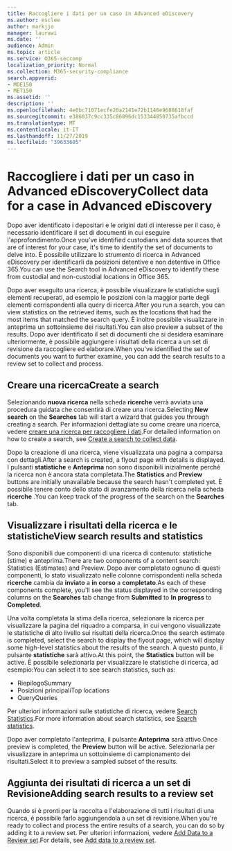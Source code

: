 ```yaml
---
title: Raccogliere i dati per un caso in Advanced eDiscovery
ms.author: esclee
author: markjjo
manager: laurawi
ms.date: ''
audience: Admin
ms.topic: article
ms.service: O365-seccomp
localization_priority: Normal
ms.collection: M365-security-compliance
search.appverid:
- MOE150
- MET150
ms.assetid: ''
description: ''
ms.openlocfilehash: 4e0bc71071ecfe20a2141e72b1146e9688618faf
ms.sourcegitcommit: e386037c9cc335c86896dc153344850735afbccd
ms.translationtype: MT
ms.contentlocale: it-IT
ms.lasthandoff: 11/27/2019
ms.locfileid: "39633605"
---
```

# <a name="collect-data-for-a-case-in-advanced-ediscovery"></a><span data-ttu-id="c360e-102">Raccogliere i dati per un caso in Advanced eDiscovery</span><span class="sxs-lookup"><span data-stu-id="c360e-102">Collect data for a case in Advanced eDiscovery</span></span>

<span data-ttu-id="c360e-103">Dopo aver identificato i depositari e le origini dati di interesse per il caso, è necessario identificare il set di documenti in cui eseguire l'approfondimento.</span><span class="sxs-lookup"><span data-stu-id="c360e-103">Once you've identified custodians and data sources that are of interest for your case, it's time to identify the set of documents to delve into.</span></span> <span data-ttu-id="c360e-104">È possibile utilizzare lo strumento di ricerca in Advanced eDiscovery per identificarli da posizioni detentive e non detentive in Office 365.</span><span class="sxs-lookup"><span data-stu-id="c360e-104">You can use the Search tool in Advanced eDiscovery to identify these from custodial and non-custodial locations in Office 365.</span></span>

<span data-ttu-id="c360e-105">Dopo aver eseguito una ricerca, è possibile visualizzare le statistiche sugli elementi recuperati, ad esempio le posizioni con la maggior parte degli elementi corrispondenti alla query di ricerca.</span><span class="sxs-lookup"><span data-stu-id="c360e-105">After you run a search, you can view statistics on the retrieved items, such as the locations that had the most items that matched the search query.</span></span> <span data-ttu-id="c360e-106">È inoltre possibile visualizzare in anteprima un sottoinsieme dei risultati.</span><span class="sxs-lookup"><span data-stu-id="c360e-106">You can also preview a subset of the results.</span></span> <span data-ttu-id="c360e-107">Dopo aver identificato il set di documenti che si desidera esaminare ulteriormente, è possibile aggiungere i risultati della ricerca a un set di revisione da raccogliere ed elaborare.</span><span class="sxs-lookup"><span data-stu-id="c360e-107">When you've identified the set of documents you want to further examine, you can add the search results to a review set to collect and process.</span></span>

## <a name="create-a-search"></a><span data-ttu-id="c360e-108">Creare una ricerca</span><span class="sxs-lookup"><span data-stu-id="c360e-108">Create a search</span></span>

<span data-ttu-id="c360e-109">Selezionando **nuova ricerca** nella scheda **ricerche** verrà avviata una procedura guidata che consentirà di creare una ricerca.</span><span class="sxs-lookup"><span data-stu-id="c360e-109">Selecting **New search** on the **Searches** tab will start a wizard that guides you through creating a search.</span></span> <span data-ttu-id="c360e-110">Per informazioni dettagliate su come creare una ricerca, vedere [creare una ricerca per raccogliere i dati](create-search-to-collect-data.md).</span><span class="sxs-lookup"><span data-stu-id="c360e-110">For detailed information on how to create a search, see [Create a search to collect data](create-search-to-collect-data.md).</span></span>

<span data-ttu-id="c360e-111">Dopo la creazione di una ricerca, viene visualizzata una pagina a comparsa con dettagli.</span><span class="sxs-lookup"><span data-stu-id="c360e-111">After a search is created, a flyout page with details is displayed.</span></span> <span data-ttu-id="c360e-112">I pulsanti **statistiche** e **Anteprima** non sono disponibili inizialmente perché la ricerca non è ancora stata completata.</span><span class="sxs-lookup"><span data-stu-id="c360e-112">The **Statistics** and **Preview** buttons are initially unavailable because the search hasn't completed yet.</span></span> <span data-ttu-id="c360e-113">È possibile tenere conto dello stato di avanzamento della ricerca nella scheda **ricerche** .</span><span class="sxs-lookup"><span data-stu-id="c360e-113">You can keep track of the progress of the search on the **Searches** tab.</span></span>

## <a name="view-search-results-and-statistics"></a><span data-ttu-id="c360e-114">Visualizzare i risultati della ricerca e le statistiche</span><span class="sxs-lookup"><span data-stu-id="c360e-114">View search results and statistics</span></span>

<span data-ttu-id="c360e-115">Sono disponibili due componenti di una ricerca di contenuto: statistiche (stime) e anteprima.</span><span class="sxs-lookup"><span data-stu-id="c360e-115">There are two components of a content search: Statistics (Estimates) and Preview.</span></span> <span data-ttu-id="c360e-116">Dopo aver completato ognuno di questi componenti, lo stato visualizzato nelle colonne corrispondenti nella scheda **ricerche** cambia da **inviato** a **in corso** a **completato**.</span><span class="sxs-lookup"><span data-stu-id="c360e-116">As each of these components complete, you'll see the status displayed in the corresponding columns on the **Searches** tab change from **Submitted** to **In progress** to **Completed**.</span></span>

<span data-ttu-id="c360e-117">Una volta completata la stima della ricerca, selezionare la ricerca per visualizzare la pagina del riquadro a comparsa, in cui vengono visualizzate le statistiche di alto livello sui risultati della ricerca.</span><span class="sxs-lookup"><span data-stu-id="c360e-117">Once the search estimate is completed, select the search to display the flyout page, which will display some high-level statistics about the results of the search.</span></span> <span data-ttu-id="c360e-118">A questo punto, il pulsante **statistiche** sarà attivo.</span><span class="sxs-lookup"><span data-stu-id="c360e-118">At this point, the **Statistics** button will be active.</span></span> <span data-ttu-id="c360e-119">È possibile selezionarla per visualizzare le statistiche di ricerca, ad esempio:</span><span class="sxs-lookup"><span data-stu-id="c360e-119">You can select it to see search statistics, such as:</span></span>

- <span data-ttu-id="c360e-120">Riepilogo</span><span class="sxs-lookup"><span data-stu-id="c360e-120">Summary</span></span>
- <span data-ttu-id="c360e-121">Posizioni principali</span><span class="sxs-lookup"><span data-stu-id="c360e-121">Top locations</span></span>
- <span data-ttu-id="c360e-122">Query</span><span class="sxs-lookup"><span data-stu-id="c360e-122">Queries</span></span>

<span data-ttu-id="c360e-123">Per ulteriori informazioni sulle statistiche di ricerca, vedere [Search Statistics](search-statistics.md).</span><span class="sxs-lookup"><span data-stu-id="c360e-123">For more information about search statistics, see [Search statistics](search-statistics.md).</span></span>

<span data-ttu-id="c360e-124">Dopo aver completato l'anteprima, il pulsante **Anteprima** sarà attivo.</span><span class="sxs-lookup"><span data-stu-id="c360e-124">Once preview is completed, the **Preview** button will be active.</span></span> <span data-ttu-id="c360e-125">Selezionarla per visualizzare in anteprima un sottoinsieme di campionamento dei risultati.</span><span class="sxs-lookup"><span data-stu-id="c360e-125">Select it to preview a sampled subset of the results.</span></span>

## <a name="adding-search-results-to-a-review-set"></a><span data-ttu-id="c360e-126">Aggiunta dei risultati di ricerca a un set di Revisione</span><span class="sxs-lookup"><span data-stu-id="c360e-126">Adding search results to a review set</span></span>

<span data-ttu-id="c360e-127">Quando si è pronti per la raccolta e l'elaborazione di tutti i risultati di una ricerca, è possibile farlo aggiungendola a un set di revisione.</span><span class="sxs-lookup"><span data-stu-id="c360e-127">When you're ready to collect and process the entire results of a search, you can do so by adding it to a review set.</span></span> <span data-ttu-id="c360e-128">Per ulteriori informazioni, vedere [Add Data to a Review set](add-data-to-review-set.md).</span><span class="sxs-lookup"><span data-stu-id="c360e-128">For details, see [Add data to a review set](add-data-to-review-set.md).</span></span>
